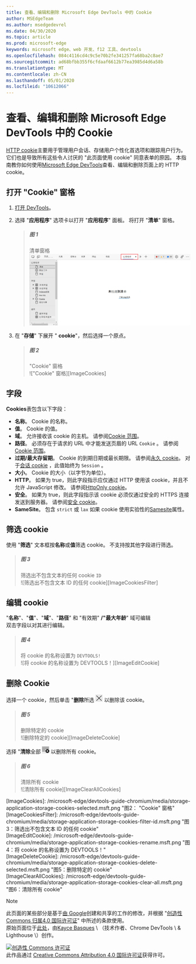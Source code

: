 ```yaml
---
title: 查看、编辑和删除 Microsoft Edge DevTools 中的 Cookie
author: MSEdgeTeam
ms.author: msedgedevrel
ms.date: 04/30/2020
ms.topic: article
ms.prod: microsoft-edge
keywords: microsoft edge、web 开发、f12 工具、devtools
ms.openlocfilehash: 084c4116cd4c9c5e70b2fe341257fa68ba2c8ae7
ms.sourcegitcommit: ad68bfbb355f6cfdaaf6612b77ea3985d4d6a58b
ms.translationtype: MT
ms.contentlocale: zh-CN
ms.lasthandoff: 05/01/2020
ms.locfileid: "10612066"
---
```

<!-- Copyright Kayce Basques 

   Licensed under the Apache License, Version 2.0 (the "License");
   you may not use this file except in compliance with the License.
   You may obtain a copy of the License at

       https://www.apache.org/licenses/LICENSE-2.0

   Unless required by applicable law or agreed to in writing, software
   distributed under the License is distributed on an "AS IS" BASIS,
   WITHOUT WARRANTIES OR CONDITIONS OF ANY KIND, either express or implied.
   See the License for the specific language governing permissions and
   limitations under the License.  -->





# 查看、编辑和删除 Microsoft Edge DevTools 中的 Cookie   

  

[HTTP cookie][MDNHTTPCookies]主要用于管理用户会话、存储用户个性化首选项和跟踪用户行为。  它们也是导致所有这些令人讨厌的 "此页面使用 cookie" 同意表单的原因。  本指南教你如何使用[Microsoft Edge DevTools][MicrosoftEdgeDevTools]查看、编辑和删除页面上的 HTTP cookie。  

## 打开 "Cookie" 窗格   

1.  [打开 DevTools][DevToolsOpen]。  
1.  选择 "**应用程序**" 选项卡以打开 "**应用程序**" 面板。  将打开 "**清单**" 窗格。  
    
    > ##### 图 1  
    > 清单窗格  
    > ![清单窗格][ImageManifest]  

1.  在 "**存储**" 下展开 " **cookie**"，然后选择一个原点。  
    
    > ##### 图 2  
    > "Cookie" 窗格  
    > !["Cookie" 窗格][ImageCookies]  

## 字段   

**Cookies**表包含以下字段：  

*   **名称**。  Cookie 的名称。  
*   **值**。  Cookie 的值。  
*   **域**。  允许接收该 cookie 的主机。  请参阅[Cookie 范围][MDNHTTPCookiesScope]。  
*   **路径**。  必须存在于请求的 URL 中才能发送页眉的 URL `Cookie` 。  请参阅[Cookie 范围][MDNHTTPCookiesScope]。  
*   **过期/最大存留期**。  Cookie 的到期日期或最长期限。  请参阅[永久 cookie][MDNHTTPCookiesPermanent]。  对于[会话 cookie][MDNHTTPCookiesSession] ，此值始终为 `Session` 。  
*   **大小**。  Cookie 的大小（以字节为单位）。  
*   **HTTP**。  如果为 true，则此字段指示应仅通过 HTTP 使用该 cookie，并且不允许 JavaScript 修改。  请参阅[HttpOnly cookie][MDNHTTPCookiesSecure]。  
*   **安全**。  如果为 true，则此字段指示该 cookie 必须仅通过安全的 HTTPS 连接发送到服务器。  请参阅[安全 cookie][MDNHTTPCookiesSecure]。  
*   **SameSite**。  包含 `strict` 或 `lax` 如果 cookie 使用实验性的[Samesite][MDNHTTPCookiesSamesite]属性。  

## 筛选 cookie   

使用 "**筛选**" 文本框按**名称**或**值**筛选 cookie。  不支持按其他字段进行筛选。  

> ##### 图 3  
> 筛选出不包含文本的任何 cookie `ID`  
> ![筛选出不包含文本 ID 的任何 cookie][ImageCookiesFilter]  

## 编辑 cookie   

"**名称**"、"**值**"、"**域**"、"**路径**" 和 "有效期" **/"最大年龄**" 域可编辑  
双击字段以对其进行编辑。  

> ##### 图 4  
> 将 cookie 的名称设置为 `DEVTOOLS!`  
> ![将 cookie 的名称设置为 DEVTOOLS！][ImageEditCookie]  

## 删除 Cookie   

选择一个 cookie，然后单击 "**删除**所选 ![ 删除项" ][ImageDeleteIcon] 以删除该 cookie。  

> ##### 图 5  
> 删除特定的 cookie  
> ![删除特定的 cookie][ImageDeleteCookie]  

选择 "**清除**全部 ![ 清除" ][ImageClearIcon] 以删除所有 cookie。  

> ##### 图 6  
> 清除所有 cookie  
> ![清除所有 cookie][ImageClearAllCookies]  

<!--    -->  

  

<!-- image links -->  

[ImageClearIcon]: /microsoft-edge/devtools-guide-chromium/media/clear-icon.msft.png  
[ImageDeleteIcon]: /microsoft-edge/devtools-guide-chromium/media/delete-icon.msft.png  

[ImageManifest]: /microsoft-edge/devtools-guide-chromium/media/storage-application-manifest-empty.msft.png "图1：清单窗格"  
[ImageCookies]: /microsoft-edge/devtools-guide-chromium/media/storage-application-storage-cookies-selected.msft.png "图2： "Cookie" 窗格"  
[ImageCookiesFilter]: /microsoft-edge/devtools-guide-chromium/media/storage-application-storage-cookies-filter-id.msft.png "图3：筛选出不包含文本 ID 的任何 cookie"  
[ImageEditCookie]: /microsoft-edge/devtools-guide-chromium/media/storage-application-storage-cookies-rename.msft.png "图4：将 cookie 的名称设置为 DEVTOOLS！"  
[ImageDeleteCookie]: /microsoft-edge/devtools-guide-chromium/media/storage-application-storage-cookies-delete-selected.msft.png "图5：删除特定的 cookie"  
[ImageClearAllCookies]: /microsoft-edge/devtools-guide-chromium/media/storage-application-storage-cookies-clear-all.msft.png "图6：清除所有 cookie"  

<!-- links -->  

[MicrosoftEdgeDevTools]: /microsoft-edge/devtools-guide-chromium "Microsoft Edge （Chromium）开发人员工具"  
[DevToolsOpen]: /microsoft-edge/devtools-guide-chromium/open "打开 Microsoft Edge DevTools"  

[MDNHTTPCookies]: https://developer.mozilla.org/docs/Web/HTTP/Cookies "HTTP cookie |MDN"  
[MDNHTTPCookiesPermanent]: https://developer.mozilla.org/docs/Web/HTTP/Cookies#Permanent_cookies "HTTP cookie-永久 cookie |MDN"  
[MDNHTTPCookiesSamesite]: https://developer.mozilla.org/docs/Web/HTTP/Cookies#SameSite_cookies "HTTP cookie-SameSite cookie |MDN"  
[MDNHTTPCookiesScope]: https://developer.mozilla.org/docs/Web/HTTP/Cookies#Scope_of_cookies "HTTP cookie-cookie 范围 |MDN"  
[MDNHTTPCookiesSecure]: https://developer.mozilla.org/docs/Web/HTTP/Cookies#Secure_and_HttpOnly_cookies "HTTP cookie-安全和 HttpOnly cookie |MDN"  
[MDNHTTPCookiesSession]: https://developer.mozilla.org/docs/Web/HTTP/Cookies#Session_cookies "HTTP cookie-会话 cookie |MDN"  

> [!NOTE]
> 此页面的某些部分是基于[由 Google][GoogleSitePolicies]创建和共享的工作的修改，并根据 "[创造性 Commons 归属4.0 国际许可证][CCA4IL]" 中所述的条款使用。  
> 原始页面位于[此处](https://developers.google.com/web/tools/chrome-devtools/storage/cookies)，由[Kayce Basques][KayceBasques] \ （技术作者、Chrome DevTools \ & Lighthouse \）创作。  

[![创造性 Commons 许可证][CCby4Image]][CCA4IL]  
此作品通过 [Creative Commons Attribution 4.0 国际许可证][CCA4IL]获得许可。  

[CCA4IL]: https://creativecommons.org/licenses/by/4.0  
[CCby4Image]: https://i.creativecommons.org/l/by/4.0/88x31.png  
[GoogleSitePolicies]: https://developers.google.com/terms/site-policies  
[KayceBasques]: https://developers.google.com/web/resources/contributors/kaycebasques  
